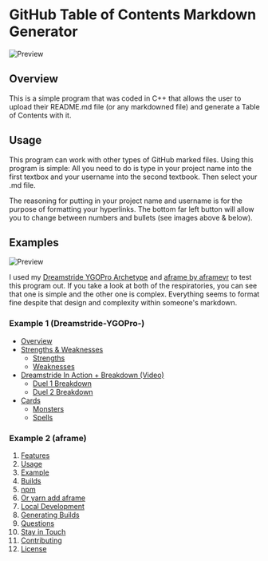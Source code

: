 # GitHub Table of Contents Markdown Generator
![Preview](https://i.imgur.com/ZSPbYtB.png)

## Overview

This is a simple program that was coded in C++ that allows the user to upload their README.md file (or any markdowned file) 
and generate a Table of Contents with it.

## Usage

This program can work with other types of GitHub marked files. Using this program is simple: All you need to do is
type in your project name into the first textbox and your username into the second textbook. Then select your .md file.

The reasoning for putting in your project name and username is for the purpose of formatting your hyperlinks. The bottom
far left button will allow you to change between numbers and bullets (see images above & below). 

## Examples

![Preview](https://i.imgur.com/faHge2T.png)

I used my [Dreamstride YGOPro Archetype](https://github.com/AHXR/Dreamstride-YGOPro-) and [aframe by aframevr](https://github.com/aframevr/aframe) to test this 
program out. If you take a look at both of the respiratories, you can see that one is simple and the other one is complex.
Everything seems to format fine despite that design and complexity within someone's markdown.

### Example 1 (Dreamstride-YGOPro-)

* [Overview](http://github.com/AHXR/Dreamstride-YGOPro-#overview)
* [Strengths & Weaknesses](http://github.com/AHXR/Dreamstride-YGOPro-#strengths--weaknesses)
  * [Strengths](http://github.com/AHXR/Dreamstride-YGOPro-#strengths)
  * [Weaknesses](http://github.com/AHXR/Dreamstride-YGOPro-#weaknesses)
* [Dreamstride In Action + Breakdown (Video)](http://github.com/AHXR/Dreamstride-YGOPro-#dreamstride-in-action--breakdown--ideo-)
  * [Duel 1 Breakdown](http://github.com/AHXR/Dreamstride-YGOPro-#duel-1-breakdown)
  * [Duel 2 Breakdown](http://github.com/AHXR/Dreamstride-YGOPro-#duel-2-breakdown)
* [Cards](http://github.com/AHXR/Dreamstride-YGOPro-#cards)
  * [Monsters](http://github.com/AHXR/Dreamstride-YGOPro-#monsters)
  * [Spells](http://github.com/AHXR/Dreamstride-YGOPro-#spells)
  
### Example 2 (aframe)

1. [Features](http://github.com/aframevr/aframe#features)
2. [Usage](http://github.com/aframevr/aframe#usage)
  1. [Example](http://github.com/aframevr/aframe#example)
  2. [Builds](http://github.com/aframevr/aframe#builds)
  3. [npm](http://github.com/aframevr/aframe#npm)
3. [Or yarn add aframe](http://github.com/aframevr/aframe#or-yarn-add-aframe)
  1. [Local Development](http://github.com/aframevr/aframe#local-development)
  2. [Generating Builds](http://github.com/aframevr/aframe#generating-builds)
4. [Questions](http://github.com/aframevr/aframe#questions)
  1. [Stay in Touch](http://github.com/aframevr/aframe#stay-in-touch)
  2. [Contributing](http://github.com/aframevr/aframe#contributing)
  3. [License](http://github.com/aframevr/aframe#license)
